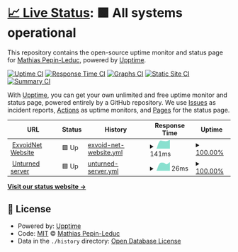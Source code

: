 # [📈 Live Status](https://Matou0014.github.io/Uptime): <!--live status--> **🟩 All systems operational**

This repository contains the open-source uptime monitor and status page for [Mathias Pepin-Leduc](https://Matou0014.github.io/Uptime), powered by [Upptime](https://github.com/upptime/upptime).

[![Uptime CI](https://github.com/Matou0014/Uptime/workflows/Uptime%20CI/badge.svg)](https://github.com/Matou0014/Uptime/actions?query=workflow%3A%22Uptime+CI%22)
[![Response Time CI](https://github.com/Matou0014/Uptime/workflows/Response%20Time%20CI/badge.svg)](https://github.com/Matou0014/Uptime/actions?query=workflow%3A%22Response+Time+CI%22)
[![Graphs CI](https://github.com/Matou0014/Uptime/workflows/Graphs%20CI/badge.svg)](https://github.com/Matou0014/Uptime/actions?query=workflow%3A%22Graphs+CI%22)
[![Static Site CI](https://github.com/Matou0014/Uptime/workflows/Static%20Site%20CI/badge.svg)](https://github.com/Matou0014/Uptime/actions?query=workflow%3A%22Static+Site+CI%22)
[![Summary CI](https://github.com/Matou0014/Uptime/workflows/Summary%20CI/badge.svg)](https://github.com/Matou0014/Uptime/actions?query=workflow%3A%22Summary+CI%22)

With [Upptime](https://upptime.js.org), you can get your own unlimited and free uptime monitor and status page, powered entirely by a GitHub repository. We use [Issues](https://github.com/Matou0014/Uptime/issues) as incident reports, [Actions](https://github.com/Matou0014/Uptime/actions) as uptime monitors, and [Pages](https://Matou0014.github.io/Uptime) for the status page.

<!--start: status pages-->
<!-- This summary is generated by Upptime (https://github.com/upptime/upptime) -->
<!-- Do not edit this manually, your changes will be overwritten -->
<!-- prettier-ignore -->
| URL | Status | History | Response Time | Uptime |
| --- | ------ | ------- | ------------- | ------ |
| <img alt="" src="https://favicons.githubusercontent.com/exvoid.net" height="13"> [ExvoidNet Website](https://exvoid.net) | 🟩 Up | [exvoid-net-website.yml](https://github.com/Matou0014/Uptime/commits/HEAD/history/exvoid-net-website.yml) | <details><summary><img alt="Response time graph" src="./graphs/exvoid-net-website/response-time-week.png" height="20"> 141ms</summary><br><a href="https://Matou0014.github.io/Uptime/history/exvoid-net-website"><img alt="Response time 141" src="https://img.shields.io/endpoint?url=https%3A%2F%2Fraw.githubusercontent.com%2FMatou0014%2FUptime%2FHEAD%2Fapi%2Fexvoid-net-website%2Fresponse-time.json"></a><br><a href="https://Matou0014.github.io/Uptime/history/exvoid-net-website"><img alt="24-hour response time 157" src="https://img.shields.io/endpoint?url=https%3A%2F%2Fraw.githubusercontent.com%2FMatou0014%2FUptime%2FHEAD%2Fapi%2Fexvoid-net-website%2Fresponse-time-day.json"></a><br><a href="https://Matou0014.github.io/Uptime/history/exvoid-net-website"><img alt="7-day response time 141" src="https://img.shields.io/endpoint?url=https%3A%2F%2Fraw.githubusercontent.com%2FMatou0014%2FUptime%2FHEAD%2Fapi%2Fexvoid-net-website%2Fresponse-time-week.json"></a><br><a href="https://Matou0014.github.io/Uptime/history/exvoid-net-website"><img alt="30-day response time 141" src="https://img.shields.io/endpoint?url=https%3A%2F%2Fraw.githubusercontent.com%2FMatou0014%2FUptime%2FHEAD%2Fapi%2Fexvoid-net-website%2Fresponse-time-month.json"></a><br><a href="https://Matou0014.github.io/Uptime/history/exvoid-net-website"><img alt="1-year response time 141" src="https://img.shields.io/endpoint?url=https%3A%2F%2Fraw.githubusercontent.com%2FMatou0014%2FUptime%2FHEAD%2Fapi%2Fexvoid-net-website%2Fresponse-time-year.json"></a></details> | <details><summary><a href="https://Matou0014.github.io/Uptime/history/exvoid-net-website">100.00%</a></summary><a href="https://Matou0014.github.io/Uptime/history/exvoid-net-website"><img alt="All-time uptime 100.00%" src="https://img.shields.io/endpoint?url=https%3A%2F%2Fraw.githubusercontent.com%2FMatou0014%2FUptime%2FHEAD%2Fapi%2Fexvoid-net-website%2Fuptime.json"></a><br><a href="https://Matou0014.github.io/Uptime/history/exvoid-net-website"><img alt="24-hour uptime 100.00%" src="https://img.shields.io/endpoint?url=https%3A%2F%2Fraw.githubusercontent.com%2FMatou0014%2FUptime%2FHEAD%2Fapi%2Fexvoid-net-website%2Fuptime-day.json"></a><br><a href="https://Matou0014.github.io/Uptime/history/exvoid-net-website"><img alt="7-day uptime 100.00%" src="https://img.shields.io/endpoint?url=https%3A%2F%2Fraw.githubusercontent.com%2FMatou0014%2FUptime%2FHEAD%2Fapi%2Fexvoid-net-website%2Fuptime-week.json"></a><br><a href="https://Matou0014.github.io/Uptime/history/exvoid-net-website"><img alt="30-day uptime 100.00%" src="https://img.shields.io/endpoint?url=https%3A%2F%2Fraw.githubusercontent.com%2FMatou0014%2FUptime%2FHEAD%2Fapi%2Fexvoid-net-website%2Fuptime-month.json"></a><br><a href="https://Matou0014.github.io/Uptime/history/exvoid-net-website"><img alt="1-year uptime 100.00%" src="https://img.shields.io/endpoint?url=https%3A%2F%2Fraw.githubusercontent.com%2FMatou0014%2FUptime%2FHEAD%2Fapi%2Fexvoid-net-website%2Fuptime-year.json"></a></details>
| <img alt="" src="https://favicons.githubusercontent.com/exvoid.net" height="13"> [Unturned server](https://exvoid.net) | 🟩 Up | [unturned-server.yml](https://github.com/Matou0014/Uptime/commits/HEAD/history/unturned-server.yml) | <details><summary><img alt="Response time graph" src="./graphs/unturned-server/response-time-week.png" height="20"> 26ms</summary><br><a href="https://Matou0014.github.io/Uptime/history/unturned-server"><img alt="Response time 26" src="https://img.shields.io/endpoint?url=https%3A%2F%2Fraw.githubusercontent.com%2FMatou0014%2FUptime%2FHEAD%2Fapi%2Funturned-server%2Fresponse-time.json"></a><br><a href="https://Matou0014.github.io/Uptime/history/unturned-server"><img alt="24-hour response time 29" src="https://img.shields.io/endpoint?url=https%3A%2F%2Fraw.githubusercontent.com%2FMatou0014%2FUptime%2FHEAD%2Fapi%2Funturned-server%2Fresponse-time-day.json"></a><br><a href="https://Matou0014.github.io/Uptime/history/unturned-server"><img alt="7-day response time 26" src="https://img.shields.io/endpoint?url=https%3A%2F%2Fraw.githubusercontent.com%2FMatou0014%2FUptime%2FHEAD%2Fapi%2Funturned-server%2Fresponse-time-week.json"></a><br><a href="https://Matou0014.github.io/Uptime/history/unturned-server"><img alt="30-day response time 26" src="https://img.shields.io/endpoint?url=https%3A%2F%2Fraw.githubusercontent.com%2FMatou0014%2FUptime%2FHEAD%2Fapi%2Funturned-server%2Fresponse-time-month.json"></a><br><a href="https://Matou0014.github.io/Uptime/history/unturned-server"><img alt="1-year response time 26" src="https://img.shields.io/endpoint?url=https%3A%2F%2Fraw.githubusercontent.com%2FMatou0014%2FUptime%2FHEAD%2Fapi%2Funturned-server%2Fresponse-time-year.json"></a></details> | <details><summary><a href="https://Matou0014.github.io/Uptime/history/unturned-server">100.00%</a></summary><a href="https://Matou0014.github.io/Uptime/history/unturned-server"><img alt="All-time uptime 100.00%" src="https://img.shields.io/endpoint?url=https%3A%2F%2Fraw.githubusercontent.com%2FMatou0014%2FUptime%2FHEAD%2Fapi%2Funturned-server%2Fuptime.json"></a><br><a href="https://Matou0014.github.io/Uptime/history/unturned-server"><img alt="24-hour uptime 100.00%" src="https://img.shields.io/endpoint?url=https%3A%2F%2Fraw.githubusercontent.com%2FMatou0014%2FUptime%2FHEAD%2Fapi%2Funturned-server%2Fuptime-day.json"></a><br><a href="https://Matou0014.github.io/Uptime/history/unturned-server"><img alt="7-day uptime 100.00%" src="https://img.shields.io/endpoint?url=https%3A%2F%2Fraw.githubusercontent.com%2FMatou0014%2FUptime%2FHEAD%2Fapi%2Funturned-server%2Fuptime-week.json"></a><br><a href="https://Matou0014.github.io/Uptime/history/unturned-server"><img alt="30-day uptime 100.00%" src="https://img.shields.io/endpoint?url=https%3A%2F%2Fraw.githubusercontent.com%2FMatou0014%2FUptime%2FHEAD%2Fapi%2Funturned-server%2Fuptime-month.json"></a><br><a href="https://Matou0014.github.io/Uptime/history/unturned-server"><img alt="1-year uptime 100.00%" src="https://img.shields.io/endpoint?url=https%3A%2F%2Fraw.githubusercontent.com%2FMatou0014%2FUptime%2FHEAD%2Fapi%2Funturned-server%2Fuptime-year.json"></a></details>

<!--end: status pages-->

[**Visit our status website →**](https://Matou0014.github.io/Uptime)

## 📄 License

- Powered by: [Upptime](https://github.com/upptime/upptime)
- Code: [MIT](./LICENSE) © [Mathias Pepin-Leduc](https://Matou0014.github.io/Uptime)
- Data in the `./history` directory: [Open Database License](https://opendatacommons.org/licenses/odbl/1-0/)
